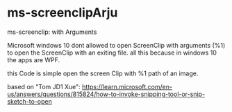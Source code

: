 # ms-screenclipArju
ms-screenclip: with Arguments

Microsoft windows 10 dont allowed to open ScreenClip with arguments (%1) to open the ScreenClip with an exiting file.
all this because in windows 10 the apps are WPF.

this Code is simple open the screen Clip with %1 path of an image.

based on "Tom JD1 Xue":
https://learn.microsoft.com/en-us/answers/questions/815824/how-to-invoke-snipping-tool-or-snip-sketch-to-open

